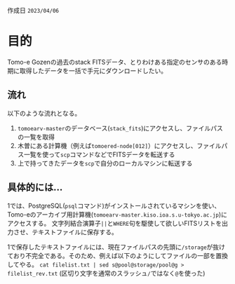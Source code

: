 作成日 `2023/04/06`
# 目的
Tomo-e Gozenの過去のstack FITSデータ、とりわけある指定のセンサのある時期に取得したデータを一括で手元にダウンロードしたい。
## 流れ
以下のような流れとなる。
1. `tomoearv-master`のデータベース(`stack_fits`)にアクセスし、ファイルパスの一覧を取得
2. 木曽にある計算機（例えば`tomoered-node[012]`）にアクセスし、ファイルパス一覧を使って`scp`コマンドなどでFITSデータを転送する
3. 上で持ってきたデータを`scp`で自分のローカルマシンに転送する
## 具体的には...
1では、PostgreSQL(`psql`コマンド)がインストールされているマシンを使い、Tomo-eのアーカイブ用計算機(`tomoearv-master.kiso.ioa.s.u-tokyo.ac.jp`)にアクセスする。
文字列結合演算子`||`と`WHERE`句を駆使して欲しいFITSリストを出力させ、テキストファイルに保存する。

1で保存したテキストファイルには、現在ファイルパスの先頭に`/storage`が抜けており不完全である。そのため、例えば以下のようにしてファイルの一部を置換してやる。
`cat filelist.txt | sed s@pool@storage/pool@g > filelist_rev.txt` (区切り文字を通常のスラッシュ`/`ではなく`@`を使った)

<!-- ## Access to Database -->
<!-- - a
- b
- c -->
